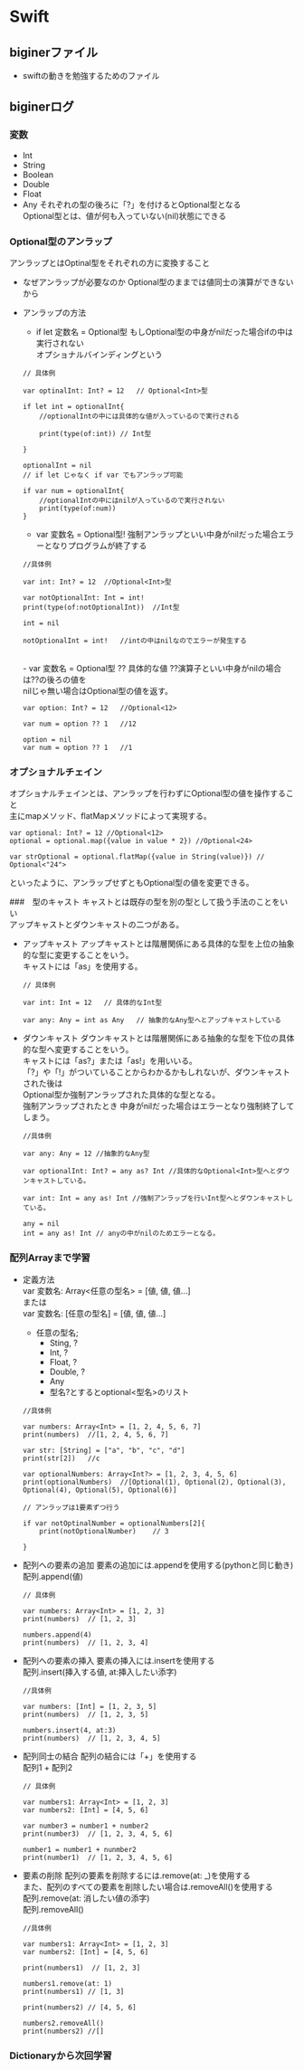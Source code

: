 # Swift

## biginerファイル
- swiftの動きを勉強するためのファイル

## biginerログ
### 変数
- Int
- String
- Boolean
- Double
- Float
- Any
それぞれの型の後ろに「?」を付けるとOptional型となる<br>
Optional型とは、値が何も入っていない(nil)状態にできる
### Optional型のアンラップ
アンラップとはOptinal型をそれぞれの方に変換すること
- なぜアンラップが必要なのか
Optional型のままでは値同士の演算ができないから
- アンラップの方法
    - if let 定数名 = Optional型
    もしOptional型の中身がnilだった場合ifの中は実行されない<br>
    オプショナルバインディングという
    ```swift:title
    // 具体例

    var optinalInt: Int? = 12   // Optional<Int>型

    if let int = optionalInt{
        //optionalIntの中には具体的な値が入っているので実行される

        print(type(of:int)) // Int型

    }

    optionalInt = nil
    // if let じゃなく if var でもアンラップ可能

    if var num = optionalInt{
        //optionalIntの中にはnilが入っているので実行されない
        print(type(of:num))
    }

    ```
    - var 変数名 = Optional型!
    強制アンラップといい中身がnilだった場合エラーとなりプログラムが終了する
    ```swift:title
    //具体例

    var int: Int? = 12  //Optional<Int>型

    var notOptionalInt: Int = int!
    print(type(of:notOptionalInt))  //Int型

    int = nil

    notOptionalInt = int!   //intの中はnilなのでエラーが発生する
    ```
    <br>
    - var 変数名 = Optional型 ?? 具体的な値
    ??演算子といい中身がnilの場合は??の後ろの値を<br>
    nilじゃ無い場合はOptional型の値を返す。<br>

    ```swift:title  
    var option: Int? = 12   //Optional<12>

    var num = option ?? 1   //12

    option = nil
    var num = option ?? 1   //1
    ```

### オプショナルチェイン
オプショナルチェインとは、アンラップを行わずにOptional型の値を操作すること<br>
主にmapメソッド、flatMapメソッドによって実現する。<br>

```swift:title
var optional: Int? = 12 //Optional<12>
optional = optional.map({value in value * 2}) //Optional<24>

var strOptional = optional.flatMap({value in String(value)}) // Optional<"24">

```
といったように、アンラップせずともOptional型の値を変更できる。
<br>

###　型のキャスト
キャストとは既存の型を別の型として扱う手法のことをいい<br>
アップキャストとダウンキャストの二つがある。
- アップキャスト
    アップキャストとは階層関係にある具体的な型を上位の抽象的な型に変更することをいう。<br>
    キャストには「as」を使用する。
    ```swift:title
    // 具体例

    var int: Int = 12   // 具体的なInt型

    var any: Any = int as Any   // 抽象的なAny型へとアップキャストしている
    ```
- ダウンキャスト
    ダウンキャストとは階層関係にある抽象的な型を下位の具体的な型へ変更することをいう。<br>
    キャストには「as?」または「as!」を用いいる。<br>
    「?」や「!」がついていることからわかるかもしれないが、ダウンキャストされた後は<br>
    Optional型か強制アンラップされた具体的な型となる。
    <br>
    強制アンラップされたとき 中身がnilだった場合はエラーとなり強制終了してしまう。
    ```swift:title
    //具体例

    var any: Any = 12 //抽象的なAny型

    var optionalInt: Int? = any as? Int //具体的なOptional<Int>型へとダウンキャストしている。

    var int: Int = any as! Int //強制アンラップを行いInt型へとダウンキャストしている。

    any = nil
    int = any as! Int // anyの中がnilのためエラーとなる。
    ```

### 配列Arrayまで学習
- 定義方法<br>
    var 変数名: Array<任意の型名> = [値, 値, 値...]<br>
    または<br>
    var 変数名: [任意の型名] = [値, 値, 値...]
    - 任意の型名;
        - Sting, ?
        - Int, ?
        - Float, ?
        - Double, ?
        - Any
        - 型名?とするとoptional<型名>のリスト

    ```swift:title
    //具体例

    var numbers: Array<Int> = [1, 2, 4, 5, 6, 7]
    print(numbers)  //[1, 2, 4, 5, 6, 7]

    var str: [String] = ["a", "b", "c", "d"]
    print(str[2])   //c

    var optionalNumbers: Array<Int?> = [1, 2, 3, 4, 5, 6]
    print(optionalNumbers)  //[Optional(1), Optional(2), Optional(3), Optional(4), Optional(5), Optional(6)]

    // アンラップは1要素ずつ行う

    if var notOptinalNumber = optionalNumbers[2]{
        print(notOptionalNumber)    // 3

    }

    ```
- 配列への要素の追加
    要素の追加には.appendを使用する(pythonと同じ動き)
    <br>
    配列.append(値)
    ```swift:title
    // 具体例

    var numbers: Array<Int> = [1, 2, 3]
    print(numbers)  // [1, 2, 3]

    numbers.append(4)
    print(numbers)  // [1, 2, 3, 4]
    ```

- 配列への要素の挿入
    要素の挿入には.insertを使用する
    <br>
    配列.insert(挿入する値, at:挿入したい添字)
    ```swift:title
    //具体例

    var numbers: [Int] = [1, 2, 3, 5]
    print(numbers)  // [1, 2, 3, 5]

    numbers.insert(4, at:3)
    print(numbers)  // [1, 2, 3, 4, 5]
    ```

- 配列同士の結合
    配列の結合には「+」を使用する
    <br>
    配列1 + 配列2
    ```swift:title
    // 具体例

    var numbers1: Array<Int> = [1, 2, 3]
    var numbers2: [Int] = [4, 5, 6]

    var number3 = number1 + number2
    print(number3)  // [1, 2, 3, 4, 5, 6]

    number1 = number1 + nunmber2
    print(number1)  // [1, 2, 3, 4, 5, 6]

    ```

- 要素の削除
    配列の要素を削除するには.remove(at: _)を使用する<br>
    また、配列のすべての要素を削除したい場合は.removeAll()を使用する
    <br>
    配列.remove(at: 消したい値の添字)<br>
    配列.removeAll()
    ```swift:title
    //具体例

    var numbers1: Array<Int> = [1, 2, 3]
    var numbers2: [Int] = [4, 5, 6]

    print(numbers1)  // [1, 2, 3]

    numbers1.remove(at: 1)
    print(numbers1) // [1, 3]

    print(numbers2) // [4, 5, 6]

    numbers2.removeAll()
    print(numbers2) //[]
    ```

### Dictionaryから次回学習
